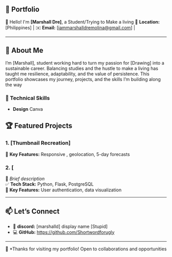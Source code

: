 ## 📂 Portfolio

👋 Hello! I'm **[Marshall Dre]**, a Student/Trying to Make a living
📍 **Location:** [Philippines] | ✉️ **Email:** [iammarshalldremolina@gmail.com] | 

---

## 🚀 About Me  
 I’m [Marshall], student working hard to turn my passion for [Drawing] into a sustainable career. Balancing studies and the hustle to make a living has taught me resilience, adaptability, and the value of persistence. This portfolio showcases my journey, projects, and the skills I’m building along the way

### 🔧 Technical Skills   
- **Design** Canva 


## 🏆 Featured Projects  

### 1. [Thumbnail Recreation]
🌟 **Key Features:** Responsive , geolocation, 5-day forecasts  

### 2. [
📌 *Brief description*  
✅ **Tech Stack:** Python, Flask, PostgreSQL  
🌟 **Key Features:** User authentication, data visualization  

---

## 📫 Let’s Connect  
- 🔗 **discord:** [marshalld] display name [Stupid]  
- 💻 **GitHub:**  https://github.com/Shortwordforugly

---

🎯 *Thanks for visiting my portfolio! Open to collaborations and opportunities 
